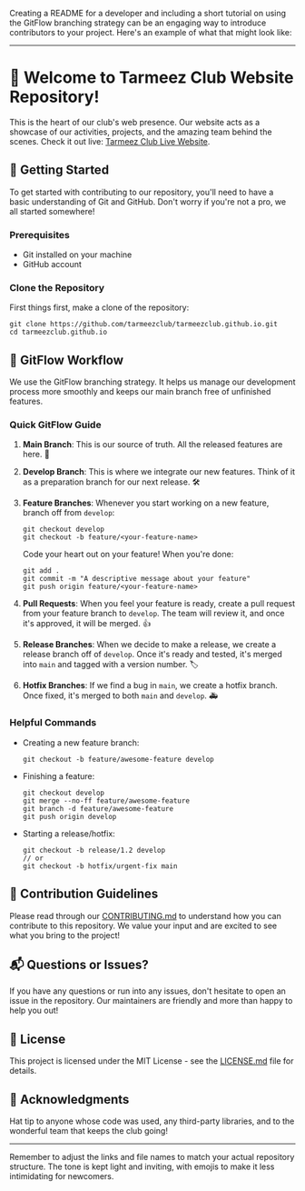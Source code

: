 Creating a README for a developer and including a short tutorial on using the GitFlow branching strategy can be an engaging way to introduce contributors to your project. Here's an example of what that might look like:

---

# 👋 Welcome to Tarmeez Club Website Repository! 

This is the heart of our club's web presence. Our website acts as a showcase of our activities, projects, and the amazing team behind the scenes. Check it out live: [Tarmeez Club Live Website](https://tarmeezclub.github.io).

## 🚀 Getting Started

To get started with contributing to our repository, you'll need to have a basic understanding of Git and GitHub. Don't worry if you're not a pro, we all started somewhere!

### Prerequisites
- Git installed on your machine
- GitHub account

### Clone the Repository

First things first, make a clone of the repository:
```
git clone https://github.com/tarmeezclub/tarmeezclub.github.io.git
cd tarmeezclub.github.io
```

## 🌳 GitFlow Workflow

We use the GitFlow branching strategy. It helps us manage our development process more smoothly and keeps our main branch free of unfinished features.

### Quick GitFlow Guide

1. **Main Branch**: This is our source of truth. All the released features are here. 🎉

2. **Develop Branch**: This is where we integrate our new features. Think of it as a preparation branch for our next release. 🛠️

3. **Feature Branches**: Whenever you start working on a new feature, branch off from `develop`:
    ```
    git checkout develop
    git checkout -b feature/<your-feature-name>
    ```
   Code your heart out on your feature! When you're done:
    ```
    git add .
    git commit -m "A descriptive message about your feature"
    git push origin feature/<your-feature-name>
    ```

4. **Pull Requests**: When you feel your feature is ready, create a pull request from your feature branch to `develop`. The team will review it, and once it's approved, it will be merged. 👍

5. **Release Branches**: When we decide to make a release, we create a release branch off of `develop`. Once it's ready and tested, it's merged into `main` and tagged with a version number. 🏷️

6. **Hotfix Branches**: If we find a bug in `main`, we create a hotfix branch. Once fixed, it's merged to both `main` and `develop`. 🚑

### Helpful Commands

- Creating a new feature branch:
  ```
  git checkout -b feature/awesome-feature develop
  ```
  
- Finishing a feature:
  ```
  git checkout develop
  git merge --no-ff feature/awesome-feature
  git branch -d feature/awesome-feature
  git push origin develop
  ```

- Starting a release/hotfix:
  ```
  git checkout -b release/1.2 develop
  // or
  git checkout -b hotfix/urgent-fix main
  ```

## 🤗 Contribution Guidelines

Please read through our [CONTRIBUTING.md](CONTRIBUTING.md) to understand how you can contribute to this repository. We value your input and are excited to see what you bring to the project!

## 📬 Questions or Issues?

If you have any questions or run into any issues, don't hesitate to open an issue in the repository. Our maintainers are friendly and more than happy to help you out!

## 📝 License

This project is licensed under the MIT License - see the [LICENSE.md](LICENSE.md) file for details.

## 🙌 Acknowledgments

Hat tip to anyone whose code was used, any third-party libraries, and to the wonderful team that keeps the club going!

---

Remember to adjust the links and file names to match your actual repository structure. The tone is kept light and inviting, with emojis to make it less intimidating for newcomers.
